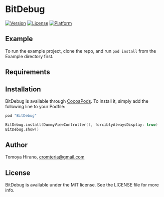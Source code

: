 # BitDebug

[![Version](https://img.shields.io/cocoapods/v/BitDebug.svg?style=flat)](http://cocoapods.org/pods/BitDebug)
[![License](https://img.shields.io/cocoapods/l/BitDebug.svg?style=flat)](http://cocoapods.org/pods/BitDebug)
[![Platform](https://img.shields.io/cocoapods/p/BitDebug.svg?style=flat)](http://cocoapods.org/pods/BitDebug)

## Example

To run the example project, clone the repo, and run `pod install` from the Example directory first.

## Requirements

## Installation

BitDebug is available through [CocoaPods](http://cocoapods.org). To install
it, simply add the following line to your Podfile:

```ruby
pod "BitDebug"
```

```swift
BitDebug.install(DummyViewController(), forciblyAlwaysDisplay: true)
BitDebug.show()
```

## Author

Tomoya Hirano, cromteria@gmail.com

## License

BitDebug is available under the MIT license. See the LICENSE file for more info.
